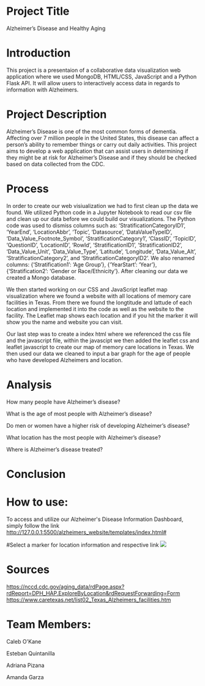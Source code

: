 # Project Title
Alzheimer’s Disease and Healthy Aging

# Introduction
This project is a presentaion of a collaborative data visualization web application where we used MongoDB, HTML/CSS, JavaScript and a Python Flask API. It will allow users to interactively access data in regards to information with Alzheimers. 

# Project Description
Alzheimer’s Disease is one of the most common forms of dementia. Affecting over 7 million people in the United States, this disease can affect a person’s ability to remember things or carry out daily activities. This project aims to develop a web application that can assist users in determining if they might be at risk for Alzheimer’s Disease and if they should be checked based on data collected from the CDC.

# Process
In order to create our web visiualization we had to first clean up the data we found. We utilized Python code in a Jupyter Notebook to read our csv file and clean up our data before we could build our visualizations. 
The Python code was used to dismiss columns such as: ‘StratificationCategoryID1’, ‘YearEnd’, ‘LocationAbbr’, ‘Topic’, ‘Datasource’, ‘DataValueTypeID’, ‘Data_Value_Footnote_Symbol’, ‘StratificationCategory1’, ‘ClassID’, ‘TopicID’, ‘QuestionID’, ‘LocationID’, ‘RowId’, ‘StratificationID1’, ‘StratificationID2’, ‘Data_Value_Unit’, ‘Data_Value_Type’, ‘Latitude’, ‘Longitude’, ‘Data_Value_Alt’, ‘StratificationCategory2’, and ‘StratificationCategoryID2’.
We also renamed columns: {‘Stratification1’: ‘Age Group’}, {‘YearStart’: ‘Year’}, {‘Stratification2’: ‘Gender or Race/Ethnicity’}. After cleaning our data we created a Mongo database.

We then started working on our CSS and JavaScript leaflet map visualization where we found a website with all locations of memory care facilities in Texas. From there we found the longtitude and lattude of each location and implemented it into the code as well as the website to the facility. The Leaflet map shows each location and if you hit the marker it will show you the name and website you can visit. 

Our last step was to create a index html where we referenced the css file and the javascript file, within the javascipt we then added the leaflet css and leaflet javascript to create our map of memory care locations in Texas. We then used our data we cleaned to input a bar graph for the age of people who have developed Alzheimers and location. 

# Analysis
How many people have Alzheimer’s disease?​

What is the age of most people with Alzheimer’s disease?​

Do men or women have a higher risk of developing Alzheimer’s disease?​

What location has the most people with Alzheimer’s disease?​

Where is Alzheimer’s disease treated?​

# Conclusion

# How to use:
To access and utilize our Alzheimer's Disease Information Dashboard, simply follow the link http://127.0.0.1:5500/alzheimers_website/templates/index.html# 

#Select a marker for location information and respective link
![](https://github.com/apizana/Project3/blob/main/GIF%20for%20demo/Mapdemo.gif)

# Sources 
https://nccd.cdc.gov/aging_data/rdPage.aspx?rdReport=DPH_HAP.ExploreByLocation&rdRequestForwarding=Form
https://www.caretexas.net/list02_Texas_Alzheimers_facilities.htm

# Team Members: 
Caleb O'Kane

Esteban Quintanilla

Adriana Pizana

Amanda Garza
